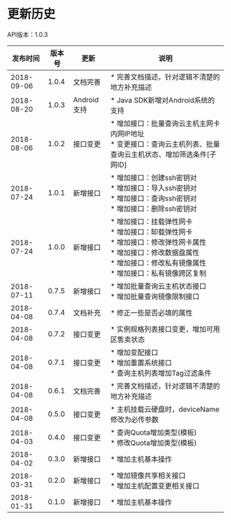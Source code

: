 # 更新历史 #
API版本：1.0.3

|发布时间|版本号|更新|说明|
|---|---|---|---|
|2018-09-06   |1.0.4   |文档完善       |* 完善文档描述，针对逻辑不清楚的地方补充描述 |
|2018-08-20   |1.0.3   |Android支持    |* Java SDK新增对Android系统的支持   |
|2018-08-06   |1.0.2   |接口变更       |* 增加接口：批量查询云主机主网卡内网IP地址<br> * 变更接口：查询云主机列表、批量查询云主机状态、增加筛选条件[子网ID]   |
|2018-07-24   |1.0.1   |新增接口       |* 增加接口：创建ssh密钥对<br> * 增加接口：导入ssh密钥对<br> * 增加接口：查询ssh密钥对<br> * 增加接口：删除ssh密钥对   |
|2018-07-24   |1.0.0   |新增接口       |* 增加接口：挂载弹性网卡<br> * 增加接口：缷载弹性网卡<br> * 增加接口：修改弹性网卡属性<br> * 增加接口：修改数据盘属性<br> * 增加接口：修改私有镜像属性<br> * 增加接口：私有镜像跨区复制   |
|2018-07-11   |0.7.5   |新增接口       |* 增加批量查询云主机状态接口<br> * 增加批量查询镜像限制接口   |
|2018-04-08   |0.7.4   |文档补充       |* 修正一些是否必填的属性   |
|2018-04-08   |0.7.2   |接口变更       |* 实例规格列表接口变更，增加可用区售卖状态   |
|2018-04-08   |0.7.1   |接口变更       |* 增加变配接口<br> * 增加重置系统接口<br> * 查询主机列表增加Tag过滤条件   |
|2018-04-08   |0.6.1   |文档完善       | * 完善文档描述，针对逻辑不清楚的地方补充描述
|2018-04-08   |0.5.0   |接口变更       | * 主机挂载云硬盘时，deviceName修改为必传参数
|2018-04-03   |0.4.0   |接口变更       | * 查询Quota增加类型(模板)<br> * 修改Quota增加类型(模板)
|2018-04-02   |0.3.0   |新增接口       | * 增加主机基本操作
|2018-03-31   |0.2.0   |新增接口       | * 增加镜像共享相关接口<br> * 增加主机配置变更相关接口
|2018-01-31   |0.1.0   |新增接口       | * 增加主机基本操作
